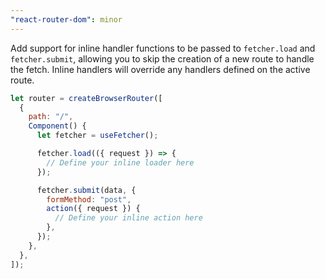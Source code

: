```yaml
---
"react-router-dom": minor
---
```


Add support for inline handler functions to be passed to `fetcher.load` and `fetcher.submit`, allowing you to skip the creation of a new route to handle the fetch. Inline handlers will override any handlers defined on the active route.

```jsx
let router = createBrowserRouter([
  {
    path: "/",
    Component() {
      let fetcher = useFetcher();

      fetcher.load(({ request }) => {
        // Define your inline loader here
      });

      fetcher.submit(data, {
        formMethod: "post",
        action({ request }) {
          // Define your inline action here
        },
      });
    },
  },
]);
```
